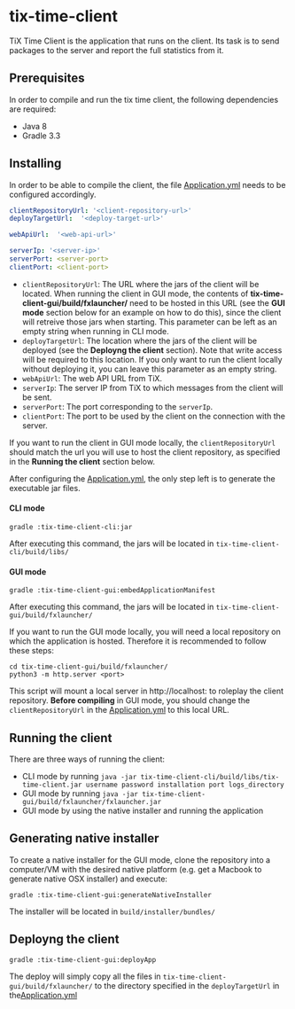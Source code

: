 # tix-time-client
TiX Time Client is the application that runs on the client. Its task is to send packages to the server and report the full statistics from it.

## Prerequisites

In order to compile and run the tix time client, the following dependencies are required:
* Java 8
* Gradle 3.3

## Installing

In order to be able to compile the client, the file [Application.yml](tix-time-client-cli/src/main/resources/Application.yml) needs to be configured accordingly.

```yaml
clientRepositoryUrl: '<client-repository-url>'
deployTargetUrl:  '<deploy-target-url>'

webApiUrl:  '<web-api-url>'

serverIp: '<server-ip>'
serverPort: <server-port>
clientPort: <client-port>
```

* `clientRepositoryUrl`: The URL where the jars of the client will be located. When running the client in GUI mode, the contents of **tix-time-client-gui/build/fxlauncher/** need to be hosted in this URL (see the **GUI mode** section below for an example on how to do this), since the client will retreive those jars when starting. This parameter can be left as an empty string when running in CLI mode.
* `deployTargetUrl`: The location where the jars of the client will be deployed (see the **Deployng the client** section). Note that write access will be required to this location. If you only want to run the client locally without deploying it, you can leave this parameter as an empty string.
* `webApiUrl`: The web API URL from TiX.
* `serverIp`: The server IP from TiX to which messages from the client will be sent.
* `serverPort`: The port corresponding to the `serverIp`.
* `clientPort`: The port to be used by the client on the connection with the server.

If you want to run the client in GUI mode locally, the `clientRepositoryUrl` should match the url you will use to host the client repository, as specified in the **Running the client** section below.

After configuring the [Application.yml](tix-time-client-cli/src/main/resources/Application.yml), the only step left is to generate the executable jar files.

#### CLI mode
```
gradle :tix-time-client-cli:jar 
```
After executing this command, the jars will be located in `tix-time-client-cli/build/libs/`

#### GUI mode

```
gradle :tix-time-client-gui:embedApplicationManifest 
```
After executing this command, the jars will be located in `tix-time-client-gui/build/fxlauncher/`

If you want to run the GUI mode locally, you will need a local repository on which the application is hosted. Therefore it is recommended to follow these steps:

```
cd tix-time-client-gui/build/fxlauncher/
python3 -m http.server <port>
```

This script will mount a local server in http://localhost:<port> to roleplay the client repository. **Before compiling** in GUI mode, you should change the `clientRepositoryUrl` in the [Application.yml](tix-time-client-cli/src/main/resources/Application.yml) to this local URL.


## Running the client

There are three ways of running the client:

* CLI mode by running `java -jar tix-time-client-cli/build/libs/tix-time-client.jar username password installation port logs_directory`
* GUI mode by running `java -jar tix-time-client-gui/build/fxlauncher/fxlauncher.jar`
* GUI mode by using the native installer and running the application

## Generating native installer

To create a native installer for the GUI mode, clone the repository into a computer/VM with the desired native platform (e.g. get a Macbook to generate native OSX installer) and execute: 

```
gradle :tix-time-client-gui:generateNativeInstaller
```
The installer will be located in `build/installer/bundles/`

## Deployng the client 

```
gradle :tix-time-client-gui:deployApp
```

The deploy will simply copy all the files in `tix-time-client-gui/build/fxlauncher/` to the directory specified in the `deployTargetUrl` in the[Application.yml](tix-time-client-cli/src/main/resources/Application.yml)